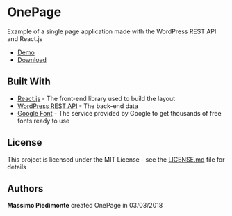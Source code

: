 # OnePage

Example of a single page application made with the WordPress REST API and React.js

* [Demo](http://bymaz.altervista.org/reactdemo/index.html) 
* [Download](https://github.com/piedimonte/OnePage/archive/master.zip)

## Built With

* [React.js](https://reactjs.org/) - The front-end library used to build the layout
* [WordPress REST API](http://www.dropwizard.io/1.0.2/docs/) - The back-end data
* [Google Font](http://fonts.google.com/) - The service provided by Google to get thousands of free fonts ready to use

## License

This project is licensed under the MIT License - see the [LICENSE.md](https://github.com/piedimonte/OnePage/blob/master/LICENSE) file for details

 ## Authors
 
 **Massimo Piedimonte** created OnePage in 03/03/2018
